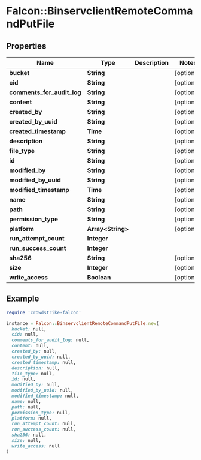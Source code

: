 # Falcon::BinservclientRemoteCommandPutFile

## Properties

| Name | Type | Description | Notes |
| ---- | ---- | ----------- | ----- |
| **bucket** | **String** |  | [optional] |
| **cid** | **String** |  | [optional] |
| **comments_for_audit_log** | **String** |  | [optional] |
| **content** | **String** |  | [optional] |
| **created_by** | **String** |  | [optional] |
| **created_by_uuid** | **String** |  | [optional] |
| **created_timestamp** | **Time** |  | [optional] |
| **description** | **String** |  | [optional] |
| **file_type** | **String** |  | [optional] |
| **id** | **String** |  | [optional] |
| **modified_by** | **String** |  | [optional] |
| **modified_by_uuid** | **String** |  | [optional] |
| **modified_timestamp** | **Time** |  | [optional] |
| **name** | **String** |  | [optional] |
| **path** | **String** |  | [optional] |
| **permission_type** | **String** |  | [optional] |
| **platform** | **Array&lt;String&gt;** |  | [optional] |
| **run_attempt_count** | **Integer** |  |  |
| **run_success_count** | **Integer** |  |  |
| **sha256** | **String** |  | [optional] |
| **size** | **Integer** |  | [optional] |
| **write_access** | **Boolean** |  | [optional] |

## Example

```ruby
require 'crowdstrike-falcon'

instance = Falcon::BinservclientRemoteCommandPutFile.new(
  bucket: null,
  cid: null,
  comments_for_audit_log: null,
  content: null,
  created_by: null,
  created_by_uuid: null,
  created_timestamp: null,
  description: null,
  file_type: null,
  id: null,
  modified_by: null,
  modified_by_uuid: null,
  modified_timestamp: null,
  name: null,
  path: null,
  permission_type: null,
  platform: null,
  run_attempt_count: null,
  run_success_count: null,
  sha256: null,
  size: null,
  write_access: null
)
```


